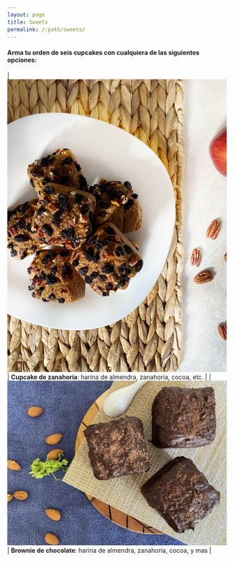 ```yaml
---
layout: page
title: Sweets
permalink: /:path/sweets/
---
```


#### Arma tu orden de seis cupcakes con cualquiera de las siguientes opciones:


| ![](/image_assets/cupcake_apple.png)      | **Cupcake de zanahoria**: harina de almendra, zanahoria, cocoa, etc.       |
| ![](/image_assets/cupcake_chocolate.png)    | **Brownie de chocolate**: harina de almendra, zanahoria, cocoa, y mas        |